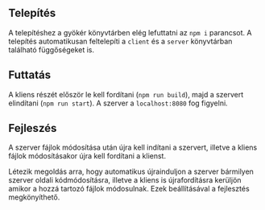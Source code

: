 ## Telepítés

A telepítéshez a gyökér könyvtárben elég lefuttatni az `npm i` parancsot. A telepítés automatikusan feltelepíti a `client` és a `server` könyvtárban található  függőségeket is.

## Futtatás

A kliens részét először le kell fordítani (`npm run build`), majd a szervert elindítani (`npm run start`). A szerver a `localhost:8080` fog figyelni.

## Fejleszés

A szerver fájlok módosítása után újra kell indítani a szervert, illetve a kliens fájlok módosításakor újra kell fordítani a klienst.

Létezik megoldás arra, hogy automatikus újrainduljon a szerver bármilyen szerver oldali kódmódosításra, illetve a kliens is újrafordításra kerüljön amikor a hozzá tartozó fájlok módosulnak. Ezek beállításával a fejlesztés megkönyíthető.
